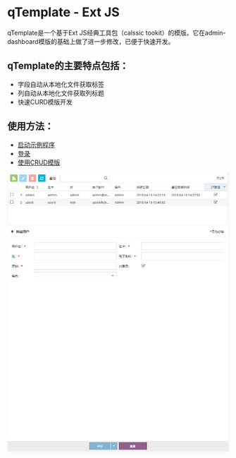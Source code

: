 # qTemplate - Ext JS

qTemplate是一个基于Ext JS经典工具包（calssic tookit）的模版。它在admin-dashboard模版的基础上做了进一步修改，已便于快速开发。

## qTemplate的主要特点包括：
* 字段自动从本地化文件获取标签
* 列自动从本地化文件获取列标题
* 快速CURD模版开发

## 使用方法：
* [启动示例程序](docs/zh-cn/start.MD)
* [登录](docs/zh-cn/login.MD)
* [使用CRUD模版](docs/zh-cn/crud.MD)

![用户列表视图](docs/images/userList.png)
![用户新建视图](docs/images/userAdd.png)


